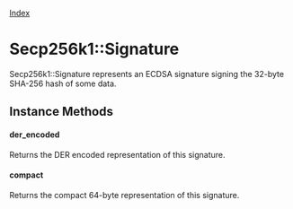 [Index](index.md)

Secp256k1::Signature
====================

Secp256k1::Signature represents an ECDSA signature signing the 32-byte SHA-256
hash of some data.

Instance Methods
----------------

#### der_encoded

Returns the DER encoded representation of this signature.

#### compact

Returns the compact 64-byte representation of this signature.
